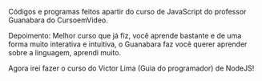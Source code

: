 Códigos e programas feitos apartir do curso de JavaScript do professor Guanabara do CursoemVideo.

Depoimento:
Melhor curso que já fiz, você aprende bastante e de uma forma muito interativa e intuitiva, o Guanabara faz você querer aprender sobre a linguagem, aprendi muito.

Agora irei fazer o curso do Victor Lima (Guia do programador) de NodeJS!
